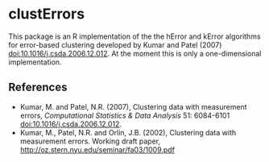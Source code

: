 
# clustErrors 
This package is an R implementation of the the hError and kError algorithms for error-based clustering developed by Kumar and Patel (2007) <doi:10.1016/j.csda.2006.12.012>. At the moment this is only a one-dimensional implementation.

## References
* Kumar, M. and Patel, N.R. (2007), Clustering data with measurement errors, _Computational Statistics & Data Analysis_ 51: 6084-6101 <doi:10.1016/j.csda.2006.12.012>.
* Kumar, M., Patel, N.R. and Orlin, J.B. (2002), Clustering data with measurement errors. Working draft paper, http://oz.stern.nyu.edu/seminar/fa03/1009.pdf
